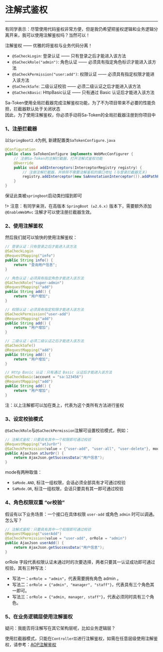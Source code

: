 # 注解式鉴权
--- 

有同学表示：尽管使用代码鉴权非常方便，但是我仍希望把鉴权逻辑和业务逻辑分离开来，我可以使用注解鉴权吗？当然可以！<br>

注解鉴权 —— 优雅的将鉴权与业务代码分离！

- `@SaCheckLogin`: 登录认证 —— 只有登录之后才能进入该方法 
- `@SaCheckRole("admin")`: 角色认证 —— 必须具有指定角色标识才能进入该方法 
- `@SaCheckPermission("user:add")`: 权限认证 —— 必须具有指定权限才能进入该方法 
- `@SaCheckSafe`: 二级认证校验 —— 必须二级认证之后才能进入该方法 
- `@SaCheckBasic`: HttpBasic认证 —— 只有通过 Basic 认证后才能进入该方法 

Sa-Token使用全局拦截器完成注解鉴权功能，为了不为项目带来不必要的性能负担，拦截器默认处于关闭状态<br>
因此，为了使用注解鉴权，你必须手动将Sa-Token的全局拦截器注册到你项目中

<!-- Sa-Token内置两种模式完成注解鉴权，分别是`拦截器模式`和`AOP模式`, 为了避免不必要的性能浪费，这两种模式默认都处于关闭状态 <br>
因此如若使用注解鉴权，你必须选择其一进行注册 -->


### 1、注册拦截器
以`SpringBoot2.0`为例, 新建配置类`SaTokenConfigure.java` 

``` java
@Configuration
public class SaTokenConfigure implements WebMvcConfigurer {
	// 注册Sa-Token的注解拦截器，打开注解式鉴权功能 
	@Override
	public void addInterceptors(InterceptorRegistry registry) {
		// 注册注解拦截器，并排除不需要注解鉴权的接口地址 (与登录拦截器无关)
		registry.addInterceptor(new SaAnnotationInterceptor()).addPathPatterns("/**");	
	}
}
```
保证此类被`springboot`启动类扫描到即可

!> 注意：有同学亲测，在高版本 `SpringBoot (≥2.6.x)` 版本下，需要额外添加 `@EnableWebMvc` 注解才可以使注册拦截器生效。


### 2、使用注解鉴权
然后我们就可以愉快的使用注解鉴权：

``` java 
// 登录认证：只有登录之后才能进入该方法 
@SaCheckLogin						
@RequestMapping("info")
public String info() {
	return "查询用户信息";
}

// 角色认证：必须具有指定角色才能进入该方法 
@SaCheckRole("super-admin")		
@RequestMapping("add")
public String add() {
	return "用户增加";
}

// 权限认证：必须具有指定权限才能进入该方法 
@SaCheckPermission("user-add")		
@RequestMapping("add")
public String add() {
	return "用户增加";
}

// 二级认证：必须二级认证之后才能进入该方法 
@SaCheckSafe()		
@RequestMapping("add")
public String add() {
	return "用户增加";
}

// Http Basic 认证：只有通过 Basic 认证后才能进入该方法 
@SaCheckBasic(account = "sa:123456")
@RequestMapping("add")
public String add() {
	return "用户增加";
}
```

注：以上注解都可以加在类上，代表为这个类所有方法进行鉴权


### 3、设定校验模式
`@SaCheckRole`与`@SaCheckPermission`注解可设置校验模式，例如：
``` java
// 注解式鉴权：只要具有其中一个权限即可通过校验 
@RequestMapping("atJurOr")
@SaCheckPermission(value = {"user-add", "user-all", "user-delete"}, mode = SaMode.OR)		
public AjaxJson atJurOr() {
	return AjaxJson.getSuccessData("用户信息");
}
```

mode有两种取值：
- `SaMode.AND`, 标注一组权限，会话必须全部具有才可通过校验
- `SaMode.OR`, 标注一组权限，会话只要具有其一即可通过校验


### 4、角色权限双重 “or校验” 
假设有以下业务场景：一个接口在具体权限 `user-add` 或角色 `admin` 时可以调通。怎么写？

``` java
// 注解式鉴权：只要具有其中一个权限即可通过校验 
@RequestMapping("userAdd")
@SaCheckPermission(value = "user-add", orRole = "admin")		
public AjaxJson userAdd() {
	return AjaxJson.getSuccessData("用户信息");
}
```

orRole 字段代表权限认证未通过时的次要选择，两者只要其一认证成功即可通过校验，其有三种写法：
- 写法一：`orRole = "admin"`，代表需要拥有角色 admin 。
- 写法二：`orRole = {"admin", "manager", "staff"}`，代表具有三个角色其一即可。
- 写法三：`orRole = {"admin, manager, staff"}`，代表必须同时具有三个角色。


### 5、在业务逻辑层使用注解鉴权
疑问：我能否将注解写在其它架构层呢，比如业务逻辑层？

使用拦截器模式，只能在`Controller层`进行注解鉴权，如需在任意层级使用注解鉴权，请参考：[AOP注解鉴权](/plugin/aop-at)








